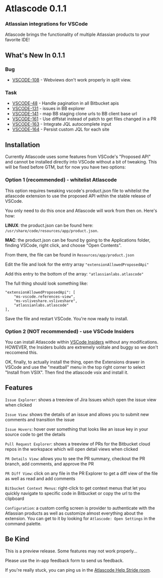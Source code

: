 # Atlascode 0.1.1
### Atlassian integrations for VSCode
Atlascode brings the functionality of multiple Atlassian products to your favorite IDE!

## What's New In 0.1.1
### Bug
* [VSCODE-108](https://pi-dev-sandbox.atlassian.net/browse/VSCODE-108) - Webviews don't work properly in split view.

### Task
* [VSCODE-48](https://pi-dev-sandbox.atlassian.net/browse/VSCODE-48) - Handle pagination in all Bitbucket apis
* [VSCODE-131](https://pi-dev-sandbox.atlassian.net/browse/VSCODE-131) - issues in BB explorer
* [VSCODE-141](https://pi-dev-sandbox.atlassian.net/browse/VSCODE-141) - map BB staging clone urls to BB client base url
* [VSCODE-161](https://pi-dev-sandbox.atlassian.net/browse/VSCODE-161) - Use diffstat instead of patch to get files changed in a PR
* [VSCODE-163](https://pi-dev-sandbox.atlassian.net/browse/VSCODE-163) - Integrate JQL autocomplete input
* [VSCODE-164](https://pi-dev-sandbox.atlassian.net/browse/VSCODE-164) - Persist custom JQL for each site

## Installation
Currently Atlascode uses some features from VSCode's "Proposed API" and cannot be installed directly into VSCode without a bit of tweaking.
This will be fixed before GTM, but for now you have two options:

### Option 1 (recommended) - whitelist Atlascode
This option requires tweaking vscode's product.json file to whitelist the atlascode extension to use the proposed API within the stable release of VSCode.

You only need to do this once and Atlascode will work from then on. Here's how:

**LINUX**:
the product.json can be found here: `/usr/share/code/resources/app/product.json`.

**MAC**:
the product.json can be found by going to the Applications folder, finding VSCode, right click, and choose "Open Contents".

From there, the file can be found in `Resources/app/product.json`

Edit the file and look for the entry array `"extensionAllowedProposedApi"`

Add this entry to the bottom of the array: `"atlassianlabs.atlascode"`

The full thing should look something like:
```
"extensionAllowedProposedApi": [
    "ms-vscode.references-view",
    "ms-vsliveshare.vsliveshare",
    "atlassianlabs.atlascode"
],
```

Save the file and restart VSCode. You're now ready to install.

### Option 2 (NOT recommended) - use VSCode Insiders
You can install Atlascode within [VSCode Insiders](https://code.visualstudio.com/insiders) without any modifications. HOWEVER, the Insiders builds are extremely volitale and buggy so we don't reccomend this.

OK, finally, to actually install the thing, open the Extensions drawer in VSCode and use the "meatball" menu in the top right corner to select "Install from VSIX".  Then find the atlascode vsix and install it.

## Features

`Issue Explorer`: shows a treeview of Jira Issues which open the issue view when clicked

`Issue View`: shows the details of an issue and allows you to submit new comments and transition the issue

`Issue Hovers`: hover over something that looks like an issue key in your source code to get the details

`Pull Request Explorer`: shows a treeview of PRs for the Bitbucket cloud repos in the workspace which will open detail views when clicked

`PR Details View`: allows you to see the PR summary, checkout the PR branch, add comments, and approve the PR

`PR Diff View`: click on any file in the PR Explorer to get a diff view of the file as well as read and add comments

`Bitbucket Context Menus`: right-click to get context menus that let you quickly navigate to specific code in Bitbucket or copy the url to the clipboard

`Configuration`: a custom config screen is provider to authenticate with the Atlassian products as well as customize almost everything about the extension. You can get to it by looking for `Atlascode: Open Settings` in the command palette.


## Be Kind

This is a preview release. Some features may not work properly...

Please use the in-app feedback form to send us feedback.

If you're really stuck, you can ping us in the [Atlascode Help Stride room](https://applink.atlassian.com/stride/a436116f-02ce-4520-8fbb-7301462a1674/chat/20317f63-2ed0-40d2-86b2-7611fa9b0035).


